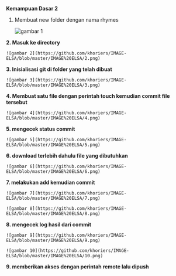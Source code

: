 **Kemampuan Dasar 2**


1. Membuat new folder dengan nama rhymes

    ![gambar 1](https://github.com/khoriers/IMAGE-ELSA/blob/master/IMAGE%20ELSA/1.png)
    
**2. Masuk ke directory**
    
    ![gambar 2](https://github.com/khoriers/IMAGE-ELSA/blob/master/IMAGE%20ELSA/2.png)

**3. Inisialisasi git di folder yang telah dibuat**

    ![gambar 3](https://github.com/khoriers/IMAGE-ELSA/blob/master/IMAGE%20ELSA/3.png)

**4. Membuat satu file dengan perintah touch kemudian commit file tersebut**
   
    ![gambar 4](https://github.com/khoriers/IMAGE-ELSA/blob/master/IMAGE%20ELSA/4.png)

**5. mengecek status commit**

    ![gambar 5](https://github.com/khoriers/IMAGE-ELSA/blob/master/IMAGE%20ELSA/5.png)

**6. download terlebih dahulu file yang dibutuhkan**

    ![gambar 6](https://github.com/khoriers/IMAGE-ELSA/blob/master/IMAGE%20ELSA/6.png)
 
**7. melakukan add kemudian commit**

    ![gambar 7](https://github.com/khoriers/IMAGE-ELSA/blob/master/IMAGE%20ELSA/7.png)
    
    ![gambar 8](https://github.com/khoriers/IMAGE-ELSA/blob/master/IMAGE%20ELSA/8.png)

**8. mengecek log hasil dari commit**
    
    ![gambar 9](https://github.com/khoriers/IMAGE-ELSA/blob/master/IMAGE%20ELSA/9.png)
    
    ![gambar 10](https://github.com/khoriers/IMAGE-ELSA/blob/master/IMAGE%20ELSA/10.png)

**9. memberikan akses dengan perintah remote lalu dipush**
